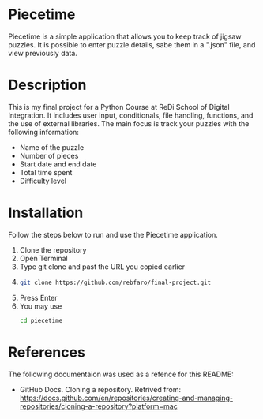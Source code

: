 # Piecetime
Piecetime is a simple application that allows you to keep track of jigsaw puzzles. It is possible to enter puzzle details, sabe them in a ".json" file, and view previously data.

# Description
This is my final project for a Python Course at ReDi School of Digital Integration. It includes user input, conditionals, file handling, functions, and the use of external libraries.
The main focus is track your puzzles with the following information:
- Name of the puzzle
- Number of pieces
- Start date and end date
- Total time spent
- Difficulty level

# Installation
Follow the steps below to run and use the Piecetime application.
1. Clone the repository
2. Open Terminal
3. Type git clone and past the URL you copied earlier
4. ```bash
   git clone https://github.com/rebfaro/final-project.git
5. Press Enter
6. You may use
   ```bash
   cd piecetime


# References
The following documentaion was used as a refence for this README:
- GitHub Docs. Cloning a repository. Retrived from: https://docs.github.com/en/repositories/creating-and-managing-repositories/cloning-a-repository?platform=mac
   
